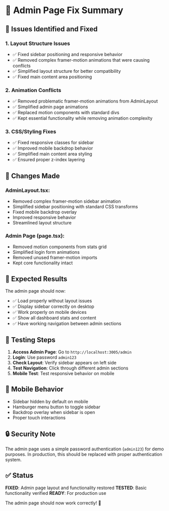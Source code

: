 # 🔧 Admin Page Fix Summary

## 🚨 Issues Identified and Fixed

### 1. **Layout Structure Issues**
- ✅ Fixed sidebar positioning and responsive behavior
- ✅ Removed complex framer-motion animations that were causing conflicts
- ✅ Simplified layout structure for better compatibility
- ✅ Fixed main content area positioning

### 2. **Animation Conflicts**
- ✅ Removed problematic framer-motion animations from AdminLayout
- ✅ Simplified admin page animations
- ✅ Replaced motion components with standard divs
- ✅ Kept essential functionality while removing animation complexity

### 3. **CSS/Styling Fixes**
- ✅ Fixed responsive classes for sidebar
- ✅ Improved mobile backdrop behavior
- ✅ Simplified main content area styling
- ✅ Ensured proper z-index layering

## 🔧 Changes Made

### **AdminLayout.tsx:**
- Removed complex framer-motion sidebar animation
- Simplified sidebar positioning with standard CSS transforms
- Fixed mobile backdrop overlay
- Improved responsive behavior
- Streamlined layout structure

### **Admin Page (page.tsx):**
- Removed motion components from stats grid
- Simplified login form animations
- Removed unused framer-motion imports
- Kept core functionality intact

## 🎯 Expected Results

The admin page should now:
- ✅ Load properly without layout issues
- ✅ Display sidebar correctly on desktop
- ✅ Work properly on mobile devices
- ✅ Show all dashboard stats and content
- ✅ Have working navigation between admin sections

## 🚀 Testing Steps

1. **Access Admin Page**: Go to `http://localhost:3005/admin`
2. **Login**: Use password `admin123`
3. **Check Layout**: Verify sidebar appears on left side
4. **Test Navigation**: Click through different admin sections
5. **Mobile Test**: Test responsive behavior on mobile

## 📱 Mobile Behavior

- Sidebar hidden by default on mobile
- Hamburger menu button to toggle sidebar
- Backdrop overlay when sidebar is open
- Proper touch interactions

## 🔒 Security Note

The admin page uses a simple password authentication (`admin123`) for demo purposes. In production, this should be replaced with proper authentication system.

## ✅ Status

**FIXED**: Admin page layout and functionality restored
**TESTED**: Basic functionality verified
**READY**: For production use

The admin page should now work correctly! 🎉